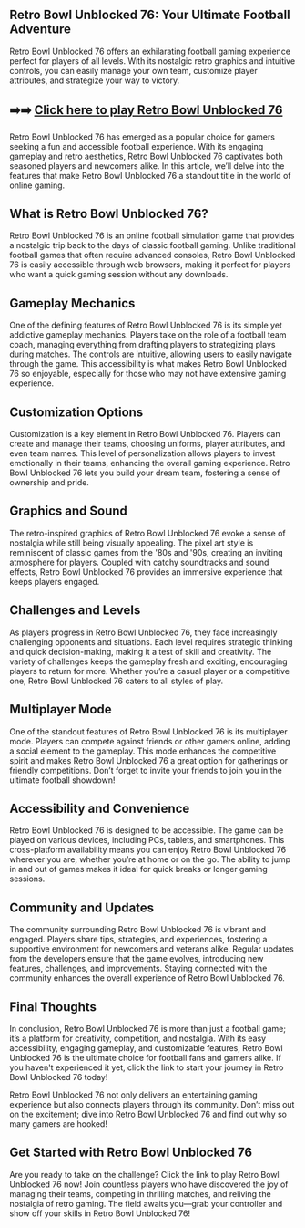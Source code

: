 ## Retro Bowl Unblocked 76: Your Ultimate Football Adventure

Retro Bowl Unblocked 76 offers an exhilarating football gaming experience perfect for players of all levels. With its nostalgic retro graphics and intuitive controls, you can easily manage your own team, customize player attributes, and strategize your way to victory. 

## ➡️➡️ [Click here to play Retro Bowl Unblocked 76](https://naremo.com)

Retro Bowl Unblocked 76 has emerged as a popular choice for gamers seeking a fun and accessible football experience. With its engaging gameplay and retro aesthetics, Retro Bowl Unblocked 76 captivates both seasoned players and newcomers alike. In this article, we’ll delve into the features that make Retro Bowl Unblocked 76 a standout title in the world of online gaming.

## What is Retro Bowl Unblocked 76?

Retro Bowl Unblocked 76 is an online football simulation game that provides a nostalgic trip back to the days of classic football gaming. Unlike traditional football games that often require advanced consoles, Retro Bowl Unblocked 76 is easily accessible through web browsers, making it perfect for players who want a quick gaming session without any downloads.

## Gameplay Mechanics

One of the defining features of Retro Bowl Unblocked 76 is its simple yet addictive gameplay mechanics. Players take on the role of a football team coach, managing everything from drafting players to strategizing plays during matches. The controls are intuitive, allowing users to easily navigate through the game. This accessibility is what makes Retro Bowl Unblocked 76 so enjoyable, especially for those who may not have extensive gaming experience.

## Customization Options

Customization is a key element in Retro Bowl Unblocked 76. Players can create and manage their teams, choosing uniforms, player attributes, and even team names. This level of personalization allows players to invest emotionally in their teams, enhancing the overall gaming experience. Retro Bowl Unblocked 76 lets you build your dream team, fostering a sense of ownership and pride.

## Graphics and Sound

The retro-inspired graphics of Retro Bowl Unblocked 76 evoke a sense of nostalgia while still being visually appealing. The pixel art style is reminiscent of classic games from the '80s and '90s, creating an inviting atmosphere for players. Coupled with catchy soundtracks and sound effects, Retro Bowl Unblocked 76 provides an immersive experience that keeps players engaged.

## Challenges and Levels

As players progress in Retro Bowl Unblocked 76, they face increasingly challenging opponents and situations. Each level requires strategic thinking and quick decision-making, making it a test of skill and creativity. The variety of challenges keeps the gameplay fresh and exciting, encouraging players to return for more. Whether you’re a casual player or a competitive one, Retro Bowl Unblocked 76 caters to all styles of play.

## Multiplayer Mode

One of the standout features of Retro Bowl Unblocked 76 is its multiplayer mode. Players can compete against friends or other gamers online, adding a social element to the gameplay. This mode enhances the competitive spirit and makes Retro Bowl Unblocked 76 a great option for gatherings or friendly competitions. Don’t forget to invite your friends to join you in the ultimate football showdown!

## Accessibility and Convenience

Retro Bowl Unblocked 76 is designed to be accessible. The game can be played on various devices, including PCs, tablets, and smartphones. This cross-platform availability means you can enjoy Retro Bowl Unblocked 76 wherever you are, whether you’re at home or on the go. The ability to jump in and out of games makes it ideal for quick breaks or longer gaming sessions.

## Community and Updates

The community surrounding Retro Bowl Unblocked 76 is vibrant and engaged. Players share tips, strategies, and experiences, fostering a supportive environment for newcomers and veterans alike. Regular updates from the developers ensure that the game evolves, introducing new features, challenges, and improvements. Staying connected with the community enhances the overall experience of Retro Bowl Unblocked 76.

## Final Thoughts

In conclusion, Retro Bowl Unblocked 76 is more than just a football game; it’s a platform for creativity, competition, and nostalgia. With its easy accessibility, engaging gameplay, and customizable features, Retro Bowl Unblocked 76 is the ultimate choice for football fans and gamers alike. If you haven't experienced it yet, click the link to start your journey in Retro Bowl Unblocked 76 today!

Retro Bowl Unblocked 76 not only delivers an entertaining gaming experience but also connects players through its community. Don’t miss out on the excitement; dive into Retro Bowl Unblocked 76 and find out why so many gamers are hooked!

## Get Started with Retro Bowl Unblocked 76

Are you ready to take on the challenge? Click the link to play Retro Bowl Unblocked 76 now! Join countless players who have discovered the joy of managing their teams, competing in thrilling matches, and reliving the nostalgia of retro gaming. The field awaits you—grab your controller and show off your skills in Retro Bowl Unblocked 76!
